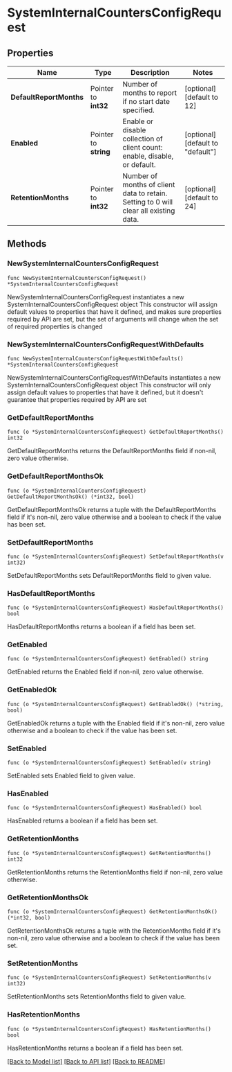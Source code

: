 # SystemInternalCountersConfigRequest

## Properties

Name | Type | Description | Notes
------------ | ------------- | ------------- | -------------
**DefaultReportMonths** | Pointer to **int32** | Number of months to report if no start date specified. | [optional] [default to 12]
**Enabled** | Pointer to **string** | Enable or disable collection of client count: enable, disable, or default. | [optional] [default to "default"]
**RetentionMonths** | Pointer to **int32** | Number of months of client data to retain. Setting to 0 will clear all existing data. | [optional] [default to 24]

## Methods

### NewSystemInternalCountersConfigRequest

`func NewSystemInternalCountersConfigRequest() *SystemInternalCountersConfigRequest`

NewSystemInternalCountersConfigRequest instantiates a new SystemInternalCountersConfigRequest object
This constructor will assign default values to properties that have it defined,
and makes sure properties required by API are set, but the set of arguments
will change when the set of required properties is changed

### NewSystemInternalCountersConfigRequestWithDefaults

`func NewSystemInternalCountersConfigRequestWithDefaults() *SystemInternalCountersConfigRequest`

NewSystemInternalCountersConfigRequestWithDefaults instantiates a new SystemInternalCountersConfigRequest object
This constructor will only assign default values to properties that have it defined,
but it doesn't guarantee that properties required by API are set

### GetDefaultReportMonths

`func (o *SystemInternalCountersConfigRequest) GetDefaultReportMonths() int32`

GetDefaultReportMonths returns the DefaultReportMonths field if non-nil, zero value otherwise.

### GetDefaultReportMonthsOk

`func (o *SystemInternalCountersConfigRequest) GetDefaultReportMonthsOk() (*int32, bool)`

GetDefaultReportMonthsOk returns a tuple with the DefaultReportMonths field if it's non-nil, zero value otherwise
and a boolean to check if the value has been set.

### SetDefaultReportMonths

`func (o *SystemInternalCountersConfigRequest) SetDefaultReportMonths(v int32)`

SetDefaultReportMonths sets DefaultReportMonths field to given value.

### HasDefaultReportMonths

`func (o *SystemInternalCountersConfigRequest) HasDefaultReportMonths() bool`

HasDefaultReportMonths returns a boolean if a field has been set.

### GetEnabled

`func (o *SystemInternalCountersConfigRequest) GetEnabled() string`

GetEnabled returns the Enabled field if non-nil, zero value otherwise.

### GetEnabledOk

`func (o *SystemInternalCountersConfigRequest) GetEnabledOk() (*string, bool)`

GetEnabledOk returns a tuple with the Enabled field if it's non-nil, zero value otherwise
and a boolean to check if the value has been set.

### SetEnabled

`func (o *SystemInternalCountersConfigRequest) SetEnabled(v string)`

SetEnabled sets Enabled field to given value.

### HasEnabled

`func (o *SystemInternalCountersConfigRequest) HasEnabled() bool`

HasEnabled returns a boolean if a field has been set.

### GetRetentionMonths

`func (o *SystemInternalCountersConfigRequest) GetRetentionMonths() int32`

GetRetentionMonths returns the RetentionMonths field if non-nil, zero value otherwise.

### GetRetentionMonthsOk

`func (o *SystemInternalCountersConfigRequest) GetRetentionMonthsOk() (*int32, bool)`

GetRetentionMonthsOk returns a tuple with the RetentionMonths field if it's non-nil, zero value otherwise
and a boolean to check if the value has been set.

### SetRetentionMonths

`func (o *SystemInternalCountersConfigRequest) SetRetentionMonths(v int32)`

SetRetentionMonths sets RetentionMonths field to given value.

### HasRetentionMonths

`func (o *SystemInternalCountersConfigRequest) HasRetentionMonths() bool`

HasRetentionMonths returns a boolean if a field has been set.


[[Back to Model list]](../README.md#documentation-for-models) [[Back to API list]](../README.md#documentation-for-api-endpoints) [[Back to README]](../README.md)


